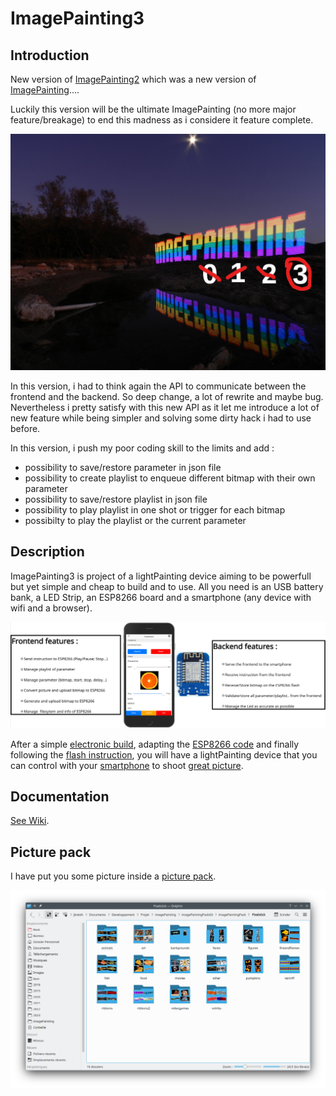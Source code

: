 # ImagePainting3

## Introduction

New version of [ImagePainting2](https://github.com/jbreizh/imagePainting2) which was a new version of [ImagePainting](https://github.com/jbreizh/ImagePainting).... 

Luckily this version will be the ultimate ImagePainting (no more major feature/breakage) to end this madness as i considere it feature complete.

![README01](images/readme01.png?raw=true "readme01")

In this version, i had to think again the API to communicate between the frontend and the backend. So deep change, a lot of rewrite and maybe bug. Nevertheless i pretty satisfy with this new API as it let me introduce a lot of new feature while being simpler and solving some dirty hack i had to use before.

In this version, i push my poor coding skill to the limits and add :

* possibility to save/restore parameter in json file
* possibility to create playlist to enqueue different bitmap with their own parameter
* possibility to save/restore playlist in json file
* possibility to play playlist in one shot or trigger for each bitmap
* possibilty to play the playlist or the current parameter

## Description

ImagePainting3 is project of a lightPainting device aiming to be powerfull but yet simple and cheap to build and to use. All you need is an USB battery bank, a LED Strip, an ESP8266 board and a smartphone (any device with wifi and a browser).

![README02](images/readme02.png?raw=true "readme02")

After a simple [electronic build](https://github.com/jbreizh/ImagePainting3/wiki/Build-electronic), adapting the [ESP8266 code](https://github.com/jbreizh/ImagePainting3/wiki/Backend-code) and finally following the [flash instruction](https://github.com/jbreizh/Imagepainting3/wiki/Flash-instruction), you will have a lightPainting device that you can control with your [smartphone](https://github.com/jbreizh/ImagePainting3/wiki/Frontend-Manual) to shoot [great picture](https://github.com/jbreizh/Imagepainting3/wiki/examples).

## Documentation

[See Wiki](https://github.com/jbreizh/Imagepainting3/wiki).

## Picture pack

I have put you some picture inside a [picture pack](https://github.com/jbreizh/imagePaintingPack).

![README03](images/readme03.png?raw=true "readme03")
